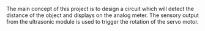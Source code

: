 The main concept of this project is to design a circuit which will 
detect the distance of the object and displays on the analog 
meter. The sensory output from the ultrasonic module is used to 
trigger the rotation of the servo motor. 

